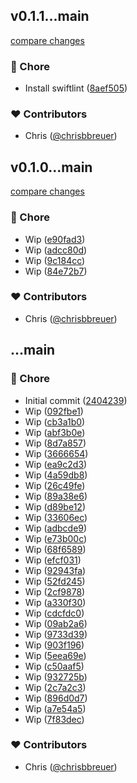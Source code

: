 
## v0.1.1...main

[compare changes](https://github.com/stacksjs/hush/compare/v0.1.1...main)

### 🏡 Chore

- Install swiftlint ([8aef505](https://github.com/stacksjs/hush/commit/8aef505))

### ❤️ Contributors

- Chris ([@chrisbbreuer](https://github.com/chrisbbreuer))

## v0.1.0...main

[compare changes](https://github.com/stacksjs/hush/compare/v0.1.0...main)

### 🏡 Chore

- Wip ([e90fad3](https://github.com/stacksjs/hush/commit/e90fad3))
- Wip ([adcc80d](https://github.com/stacksjs/hush/commit/adcc80d))
- Wip ([9c184cc](https://github.com/stacksjs/hush/commit/9c184cc))
- Wip ([84e72b7](https://github.com/stacksjs/hush/commit/84e72b7))

### ❤️ Contributors

- Chris ([@chrisbbreuer](https://github.com/chrisbbreuer))

## ...main


### 🏡 Chore

- Initial commit ([2404239](https://github.com/stacksjs/hush/commit/2404239))
- Wip ([092fbe1](https://github.com/stacksjs/hush/commit/092fbe1))
- Wip ([cb3a1b0](https://github.com/stacksjs/hush/commit/cb3a1b0))
- Wip ([abf3b0e](https://github.com/stacksjs/hush/commit/abf3b0e))
- Wip ([8d7a857](https://github.com/stacksjs/hush/commit/8d7a857))
- Wip ([3666654](https://github.com/stacksjs/hush/commit/3666654))
- Wip ([ea9c2d3](https://github.com/stacksjs/hush/commit/ea9c2d3))
- Wip ([4a59db8](https://github.com/stacksjs/hush/commit/4a59db8))
- Wip ([26c49fe](https://github.com/stacksjs/hush/commit/26c49fe))
- Wip ([89a38e6](https://github.com/stacksjs/hush/commit/89a38e6))
- Wip ([d89be12](https://github.com/stacksjs/hush/commit/d89be12))
- Wip ([33606ec](https://github.com/stacksjs/hush/commit/33606ec))
- Wip ([adbcde9](https://github.com/stacksjs/hush/commit/adbcde9))
- Wip ([e73b00c](https://github.com/stacksjs/hush/commit/e73b00c))
- Wip ([68f6589](https://github.com/stacksjs/hush/commit/68f6589))
- Wip ([efcf031](https://github.com/stacksjs/hush/commit/efcf031))
- Wip ([92943fa](https://github.com/stacksjs/hush/commit/92943fa))
- Wip ([52fd245](https://github.com/stacksjs/hush/commit/52fd245))
- Wip ([2cf9878](https://github.com/stacksjs/hush/commit/2cf9878))
- Wip ([a330f30](https://github.com/stacksjs/hush/commit/a330f30))
- Wip ([cdcfdc0](https://github.com/stacksjs/hush/commit/cdcfdc0))
- Wip ([09ab2a6](https://github.com/stacksjs/hush/commit/09ab2a6))
- Wip ([9733d39](https://github.com/stacksjs/hush/commit/9733d39))
- Wip ([903f196](https://github.com/stacksjs/hush/commit/903f196))
- Wip ([5eea69e](https://github.com/stacksjs/hush/commit/5eea69e))
- Wip ([c50aaf5](https://github.com/stacksjs/hush/commit/c50aaf5))
- Wip ([932725b](https://github.com/stacksjs/hush/commit/932725b))
- Wip ([2c7a2c3](https://github.com/stacksjs/hush/commit/2c7a2c3))
- Wip ([896d0d7](https://github.com/stacksjs/hush/commit/896d0d7))
- Wip ([a7e54a5](https://github.com/stacksjs/hush/commit/a7e54a5))
- Wip ([7f83dec](https://github.com/stacksjs/hush/commit/7f83dec))

### ❤️ Contributors

- Chris ([@chrisbbreuer](https://github.com/chrisbbreuer))

